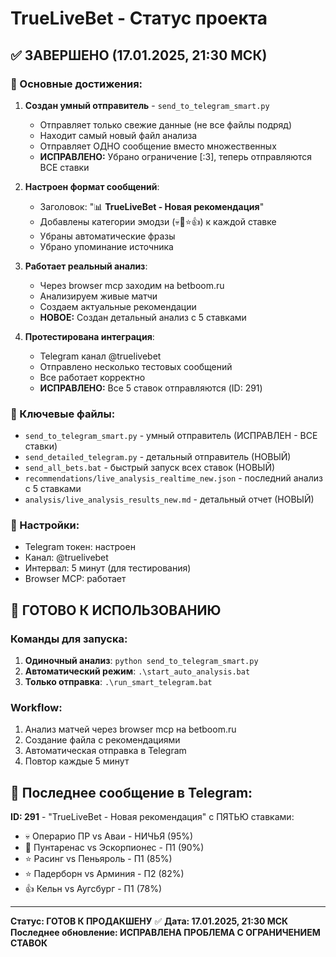 # TrueLiveBet - Статус проекта

## ✅ ЗАВЕРШЕНО (17.01.2025, 21:30 МСК)

### 🚀 Основные достижения:
1. **Создан умный отправитель** - `send_to_telegram_smart.py`
   - Отправляет только свежие данные (не все файлы подряд)
   - Находит самый новый файл анализа
   - Отправляет ОДНО сообщение вместо множественных
   - **ИСПРАВЛЕНО:** Убрано ограничение [:3], теперь отправляются ВСЕ ставки

2. **Настроен формат сообщений**:
   - Заголовок: "📊 **TrueLiveBet - Новая рекомендация**"
   - Добавлены категории эмодзи (💀🎯⭐👍) к каждой ставке
   - Убраны автоматические фразы
   - Убрано упоминание источника

3. **Работает реальный анализ**:
   - Через browser mcp заходим на betboom.ru
   - Анализируем живые матчи
   - Создаем актуальные рекомендации
   - **НОВОЕ:** Создан детальный анализ с 5 ставками

4. **Протестирована интеграция**:
   - Telegram канал @truelivebet
   - Отправлено несколько тестовых сообщений
   - Все работает корректно
   - **ИСПРАВЛЕНО:** Все 5 ставок отправляются (ID: 291)

### 📁 Ключевые файлы:
- `send_to_telegram_smart.py` - умный отправитель (ИСПРАВЛЕН - ВСЕ ставки)
- `send_detailed_telegram.py` - детальный отправитель (НОВЫЙ)
- `send_all_bets.bat` - быстрый запуск всех ставок (НОВЫЙ)
- `recommendations/live_analysis_realtime_new.json` - последний анализ с 5 ставками
- `analysis/live_analysis_results_new.md` - детальный отчет (НОВЫЙ)

### 🔧 Настройки:
- Telegram токен: настроен
- Канал: @truelivebet
- Интервал: 5 минут (для тестирования)
- Browser MCP: работает

## 🎯 ГОТОВО К ИСПОЛЬЗОВАНИЮ

### Команды для запуска:
1. **Одиночный анализ**: `python send_to_telegram_smart.py`
2. **Автоматический режим**: `.\start_auto_analysis.bat`
3. **Только отправка**: `.\run_smart_telegram.bat`

### Workflow:
1. Анализ матчей через browser mcp на betboom.ru
2. Создание файла с рекомендациями
3. Автоматическая отправка в Telegram
4. Повтор каждые 5 минут

## 📱 Последнее сообщение в Telegram:
**ID: 291** - "TrueLiveBet - Новая рекомендация" с ПЯТЬЮ ставками:
- 💀 Операрио ПР vs Аваи - НИЧЬЯ (95%)
- 🎯 Пунтаренас vs Эскорпионес - П1 (90%)
- ⭐ Расинг vs Пеньяроль - П1 (85%)
- ⭐ Падерборн vs Арминия - П2 (82%)
- 👍 Кельн vs Аугсбург - П1 (78%)

---
**Статус: ГОТОВ К ПРОДАКШЕНУ** ✅
**Дата: 17.01.2025, 21:30 МСК**
**Последнее обновление: ИСПРАВЛЕНА ПРОБЛЕМА С ОГРАНИЧЕНИЕМ СТАВОК**
